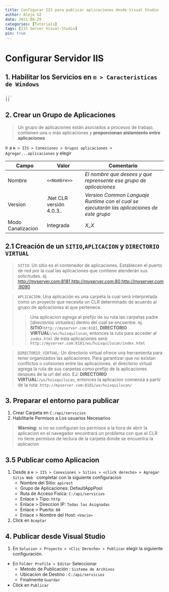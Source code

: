 ```yaml
---
title: Configurar IIS para publicar aplicaciones desde Visual Studio
author: Alejo GZ
date: 2021-08-29
categories: [Tutorials]
tags: [IIS Server Visual-Studio]
pin: true
---
```


# Configurar Servidor IIS
## 1. Habilitar los Servicios en `⊞ > Caracteristicas de Windows`
    ...
    [] 
    

## 2. Crear un Grupo de Aplicaciones

> Un grupo de aplicaciones están asociados a procesos de trabajo, contienen una o más aplicaciones y **proporcionan aislamiento entre aplicaciones**

Ir a `⊞ > IIS > Conexiones > Grupos aplicaciones > Agregar...aplicaciones` y elegir

|Campo|Valor|Comentario|
|------|-----|----------|
|Nombre|`<<Nombre>>`|*El nombre que desees y que reprensente ese grupo de aplicaciones*|
|Version|.Net CLR versión 4.0.3..|*Version Common Languaje Runtime con el cual se ejecutarán las aplicaciones de este grupo*|
|Modo Canalizacion|Integrada|*X_X*|

## 2.1 Creación de un `SITIO`,`APLICACION` y `DIRECTORIO VIRTUAL`

> `SITIO`: Un sitio es el contenedor de aplicaciones. Establecen el puerto de red por la cual las aplicaciones que contiene atenderán sus solicitudes. ej. http://myserver.com:8181,http://myserver.com:80,http://myserver.com:9090 

> `APLICACION`: Una aplicación es una carpeta la cual será interpretada como un proyecto que necesita un CLR determinado de acuerdo al grupo de aplicaciones al que pertenece.
> > Una aplicacion agrega al prefijo de su ruta las carpetas padre [*directorios virtuales*] dentro del cual se encuentre. ej. **SITIO:**`http://myserver.com:8181`, **DIRECTORIO VIRTUAL:**`/ws/huixquilucan`, entonces la ruta para acceder al `index.html` de esta aplicaciones será: `http://myserver.com:8181/ws/huixquilucan/index.html`

> `DIRECTORIO_VIRTUAL`:  Un directorio virtual ofrece una herramienta para tener organizados las aplicaciones. Para garantizar que no existan conflictos o colisiones entre las aplicaciones. el directorio virtual agrega la ruta de sus carpetas como prefijo de la aplicaciones despues de la url del stio. EJ: **DIRECTORIO VIRTUAL:**`/ws/huixquilucan`, entonces la aplicacion comienza a partir de la ruta: `http://myserver.com:8181/ws/huixquilucan/`


## 3. Preparar el entorno para publicar
1. Crear Carpeta en `C:/api/servicios`
2. Habilitarle Permisos a Los usuarios Necesarios

> **Warning:** si no se configuran los permisos a la hora de abrir la aplicacion en el navegador encontrará un problema con que el CLR no tiene permisos de lectura de la carpeta donde se encuentra la aplicacion

## 3.5 Publicar como Aplicacion
1. Desde a `⊞ > IIS > Conexiones > Sitios > <click derecho> > Agregar Sitio Web ` completar con la siguiente configuracion
   - Nombre del Sitio: `apirest`
   - Grupo de Aplicaciones: DefaultAppPool
   - Ruta de Acceso Fisica: `C:/api/servicios`
   - Enlace > Tipo: `http`
   - Enlace > Direccion IP: `Todas las Asignadas`
   - Enlace > Puerto: `80`
   - Enlace > Nombre del Host: `<Vacio>`
 2. Click en `Aceptar`
  

## 4. Publicar desde Visual Studio

1. En `Solucion > Proyecto > <Clic Derecho> > Publicar` elegir la siguiente configuración.
* En `Folder Profile > Editar` Seleccionar
  - Metodo de Publicación : `Sistema de Archivos`
  - Ubicacion de Destino : `C:/api/servicios`
  - Finalmente `Guardar`
* Click en `Publicar`